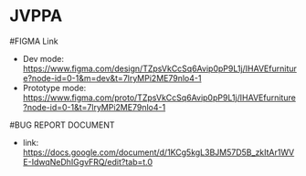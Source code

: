 # JVPPA

#FIGMA Link
- Dev mode: https://www.figma.com/design/TZpsVkCcSq6Avip0pP9L1j/IHAVEfurniture?node-id=0-1&m=dev&t=7lryMPi2ME79nlo4-1
- Prototype mode: https://www.figma.com/proto/TZpsVkCcSq6Avip0pP9L1j/IHAVEfurniture?node-id=0-1&t=7lryMPi2ME79nlo4-1

#BUG REPORT DOCUMENT
- link: https://docs.google.com/document/d/1KCg5kgL3BJM57D5B_zkItAr1WVE-IdwqNeDhIGgvFRQ/edit?tab=t.0
